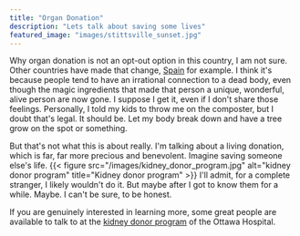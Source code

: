 ```yaml
---
title: "Organ Donation"
description: "Lets talk about saving some lives"
featured_image: "images/stittsville_sunset.jpg"
---
```

Why organ donation is not an opt-out option in this country, I am not sure. Other countries have made that change,
[Spain](https://www.thelancet.com/journals/lancet/article/PIIS0140-6736(24)02128-7/fulltext) for example. I think it's because people tend to have an irrational connection to a dead body, even though the magic ingredients that made that person a unique, wonderful, alive person are now gone. I suppose I get it, even if I don't share those feelings. Personally, I told my kids to throw me on the composter, but I doubt that's legal. It should be. Let my body break down and have a tree grow on the spot or something. 

But that's not what this is about really. I'm talking about a living donation, which is far, far more precious and benevolent. Imagine saving someone else's life.
{{< figure src="/images/kidney_donor_program.jpg" alt="kidney donor program" title="Kidney donor program" >}}
I'll admit, for a complete stranger, I likely wouldn't do it. But maybe after I got to know them for a while. Maybe. I can't be sure, to be honest. 

If you are genuinely interested in learning more, some great people are available to talk to at the
[kidney donor program](https://www.tohlivingkidneydonation.com/) of the Ottawa Hospital. 
